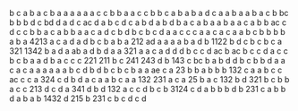 b
c
a
b
a
c
b
a
a
a
a
a
a
c
c
b
b
a
a
c
c
b
b
c
a
b
a
b
a
d
c a
a
b
a
a
b
a
c
b
bc
b
b
b d
c
bd
d
a d
c
ac
d a
b
c
d
c
a
b d
a b
d b
a
c a
b
a
a
b
a
a
c
a
b
b
ac
c
d
c
c
b
b
a
c a
b
b
a
a
c
a
d
c
b
d
b
c
b
c
d
a
a c
c
c
a
a
c a
c
a
a
b
c
b
b
b
b
a
b
a
4213
a c
a
d
a
d
b
c
b
a
b a
212
ad
a
a
a
a
b
a
d
b
1122
b d
c
b
c
b
c
a
321
1342
b
a
d
a
ab
a d
b
d
a
a
321
a
a
c a
d
d
d b
c
c
d
ac
b
ac 
b
c
c
d
a c
c
b
c
b
a
a
d
b
a
c
c
c
221 211
b
c
241 243
d
b
143
c
bc
b
a
b
d
d
b
c b
b
d
a
a
c
a
c
a
a
a
a
a
a
b
c
d
b
d
b
c
b
c
b
a
a
ae
c
a
23
b
b a
b
b
b
132
c
a
a
b
c
c
ac
c
c a
324
c
d
b
d
a
c
a
a
b c
a
a
132 231
a
c
a 25
b
a
c
132
b
d
321
b
c
b
b
a
c
c
213
d
c
d
a
341
d
b d
132
a
c
c
d
b
c
b
3124
c
d
a
b
b
b
d
b
231
c
a
b
b
d
a b
a
b
1432
d
215
b
231
c
b
c
d  c
d
